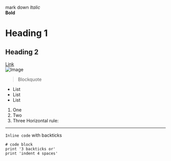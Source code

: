 mark down
*Italic*	
**Bold**	
# Heading 1	
## Heading 2	
[Link](http://a.com)	
![Image](http://url/a.png)	
> Blockquote	
* List
* List
* List
1. One
2. Two
3. Three
Horizontal rule:

---
`Inline code` with backticks
```
# code block
print '3 backticks or'
print 'indent 4 spaces'
```
